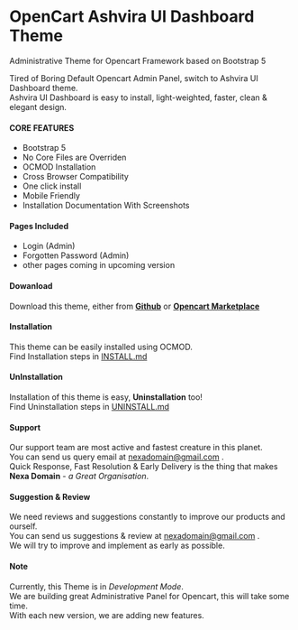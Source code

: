 # OpenCart Ashvira UI Dashboard Theme
Administrative Theme for Opencart Framework based on Bootstrap 5

Tired of Boring Default Opencart Admin Panel, switch to Ashvira UI Dashboard theme.  
Ashvira UI Dashboard is easy to install, light-weighted, faster, clean & elegant design.

#### CORE FEATURES
* Bootstrap 5
* No Core Files are Overriden
* OCMOD Installation
* Cross Browser Compatibility
* One click install
* Mobile Friendly
* Installation Documentation With Screenshots

#### Pages Included
* Login (Admin)
* Forgotten Password (Admin)
* other pages coming in upcoming version

#### Dowanload
Download this theme, either from **[Github](https://github.com/nexadomain/oc-ashvira-admin)** or **[Opencart Marketplace](https://www.opencart.com/index.php?route=marketplace/extension/info&extension_id=41905)**

#### Installation
This theme can be easily installed using OCMOD.  
Find Installation steps in [INSTALL.md](https://github.com/nexadomain/oc-ashvira-admin/blob/main/INSTALL.md)

#### UnInstallation
Installation of this theme is easy, **Uninstallation** too!  
Find Uninstallation steps in [UNINSTALL.md](https://github.com/nexadomain/oc-ashvira-admin/blob/main/UNINSTALL.md)


#### Support
Our support team are most active and fastest creature in this planet.  
You can send us query email at nexadomain@gmail.com .  
Quick Response, Fast Resolution & Early Delivery is the thing that makes **Nexa Domain** - *a Great Organisation*.

#### Suggestion & Review
We need reviews and suggestions constantly to improve our products and ourself.  
You can send us suggestions & review at nexadomain@gmail.com .  
We will try to improve and implement as early as possible.

#### Note
Currently, this Theme is in *Development Mode*.  
We are building great Administrative Panel for Opencart, this will take some time.  
With each new version, we are adding new features.
